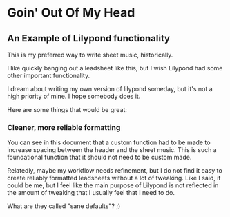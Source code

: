 # Goin' Out Of My Head
## An Example of Lilypond functionality

This is my preferred way to write sheet music, historically.

I like quickly banging out a leadsheet like this, but I wish
Lilypond had some other important functionality.

I dream about writing my own version of lilypond someday,
but it's not a high priority of mine. I hope somebody does
it.

Here are some things that would be great:

### Cleaner, more reliable formatting

You can see in this document that a custom function had to
be made to increase spacing between the header and the sheet
music. This is such a foundational function that it should
not need to be custom made.

Relatedly, maybe my workflow needs refinement, but I do not
find it easy to create reliably formatted leadsheets without
a lot of tweaking. Like I said, it could be me, but I feel
like the main purpose of Lilypond is not reflected in the
amount of tweaking that I usually feel that I need to do.

What are they called "sane defaults"? ;)


